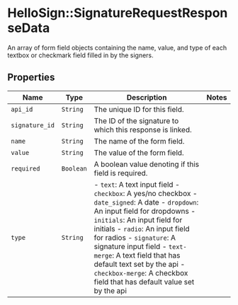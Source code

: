 # HelloSign::SignatureRequestResponseData

An array of form field objects containing the name, value, and type of each textbox or checkmark field filled in by the signers.

## Properties

| Name | Type | Description | Notes |
| ---- | ---- | ----------- | ----- |
| `api_id` | ```String``` |  The unique ID for this field.  |  |
| `signature_id` | ```String``` |  The ID of the signature to which this response is linked.  |  |
| `name` | ```String``` |  The name of the form field.  |  |
| `value` | ```String``` |  The value of the form field.  |  |
| `required` | ```Boolean``` |  A boolean value denoting if this field is required.  |  |
| `type` | ```String``` |  - `text`: A text input field - `checkbox`: A yes/no checkbox - `date_signed`: A date - `dropdown`: An input field for dropdowns - `initials`: An input field for initials - `radio`: An input field for radios - `signature`: A signature input field - `text-merge`: A text field that has default text set by the api - `checkbox-merge`: A checkbox field that has default value set by the api  |  |

